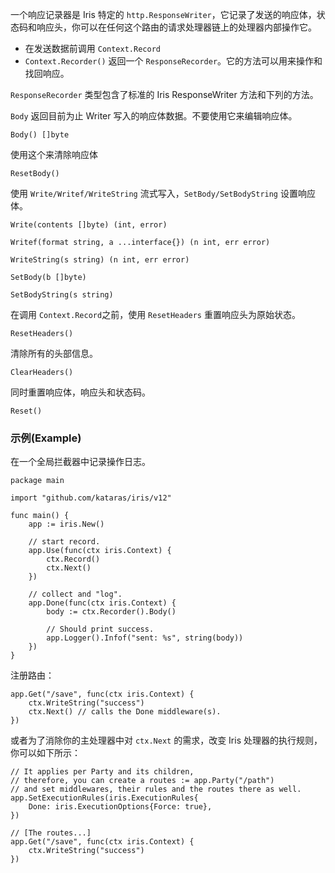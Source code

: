 一个响应记录器是 Iris 特定的 `http.ResponseWriter`，它记录了发送的响应体，状态码和响应头，你可以在任何这个路由的请求处理器链上的处理器内部操作它。

- 在发送数据前调用 `Context.Record`
- `Context.Recorder()` 返回一个 `ResponseRecorder`。它的方法可以用来操作和找回响应。

`ResponseRecorder` 类型包含了标准的 Iris ResponseWriter 方法和下列的方法。

`Body` 返回目前为止 Writer 写入的响应体数据。不要使用它来编辑响应体。

	Body() []byte

使用这个来清除响应体

	ResetBody()

使用 `Write/Writef/WriteString` 流式写入，`SetBody/SetBodyString` 设置响应体。

	Write(contents []byte) (int, error)
	
	Writef(format string, a ...interface{}) (n int, err error)
	
	WriteString(s string) (n int, err error)
	
	SetBody(b []byte)
	
	SetBodyString(s string)

在调用 `Context.Record`之前，使用 `ResetHeaders` 重置响应头为原始状态。

	ResetHeaders()

清除所有的头部信息。

	ClearHeaders()

同时重置响应体，响应头和状态码。

	Reset()

### 示例(Example)

在一个全局拦截器中记录操作日志。


	package main
	
	import "github.com/kataras/iris/v12"
	
	func main() {
	    app := iris.New()
	
	    // start record.
	    app.Use(func(ctx iris.Context) {
	        ctx.Record()
	        ctx.Next()
	    })
	
	    // collect and "log".
	    app.Done(func(ctx iris.Context) {
	        body := ctx.Recorder().Body()
	
	        // Should print success.
	        app.Logger().Infof("sent: %s", string(body))
	    })
	}

注册路由：

	app.Get("/save", func(ctx iris.Context) {
	    ctx.WriteString("success")
	    ctx.Next() // calls the Done middleware(s).
	})

或者为了消除你的主处理器中对 `ctx.Next` 的需求，改变 Iris 处理器的执行规则，你可以如下所示：

	// It applies per Party and its children,
	// therefore, you can create a routes := app.Party("/path")
	// and set middlewares, their rules and the routes there as well.
	app.SetExecutionRules(iris.ExecutionRules{ 
	    Done: iris.ExecutionOptions{Force: true},
	})
	
	// [The routes...]
	app.Get("/save", func(ctx iris.Context) {
	    ctx.WriteString("success")
	})